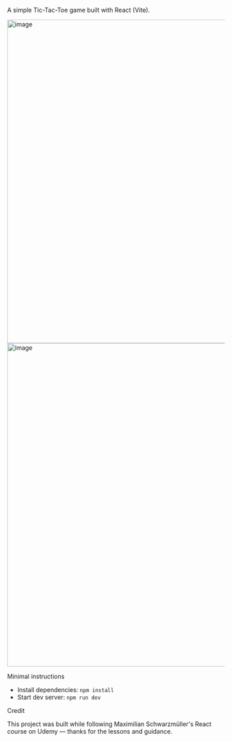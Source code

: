 
 A simple Tic-Tac-Toe game built with React (Vite).

<img width="702" height="747" alt="image" src="https://github.com/user-attachments/assets/709ab5d5-ab45-4c63-81f8-069ac1d7de0a" />
<img width="702" height="747" alt="image" src="https://github.com/user-attachments/assets/64fe16a3-6eaf-485d-a7b1-565c7e1bbc2a" />


 Minimal instructions

 - Install dependencies: `npm install`
 - Start dev server: `npm run dev`

 Credit

 This project was built while following Maximilian Schwarzmüller's React course on Udemy — thanks for the lessons and guidance.
